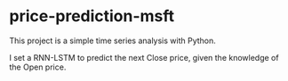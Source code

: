 # price-prediction-msft

This project is a simple time series analysis with Python.

I set a RNN-LSTM to predict the next Close price, given the knowledge of the Open price.

